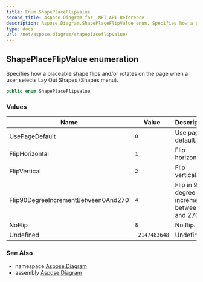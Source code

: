 ```yaml
---
title: Enum ShapePlaceFlipValue
second_title: Aspose.Diagram for .NET API Reference
description: Aspose.Diagram.ShapePlaceFlipValue enum. Specifies how a placeable shape flips and/or rotates on the page when a user selects Lay Out Shapes Shapes menu
type: docs
url: /net/aspose.diagram/shapeplaceflipvalue/
---
```

## ShapePlaceFlipValue enumeration

Specifies how a placeable shape flips and/or rotates on the page when a user selects Lay Out Shapes (Shapes menu).

```csharp
public enum ShapePlaceFlipValue
```

### Values

| Name | Value | Description |
| --- | --- | --- |
| UsePageDefault | `0` | Use page default. |
| FlipHorizontal | `1` | Flip horizontal. |
| FlipVertical | `2` | Flip vertical. |
| Flip90DegreeIncrementBetween0And270 | `4` | Flip in 90 degree increments between 0 and 270. |
| NoFlip | `8` | No flip. |
| Undefined | `-2147483648` | Undefined |

### See Also

* namespace [Aspose.Diagram](../../aspose.diagram/)
* assembly [Aspose.Diagram](../../)


